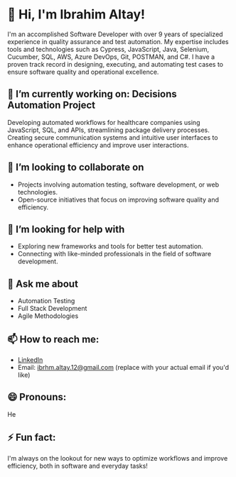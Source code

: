 <!--
**AltyIbrhm/AltyIbrhm** is a ✨ _special_ ✨ repository because its `README.md` (this file) appears on your GitHub profile.

Here are some ideas to get you started:

- 🔭 I’m currently working on ...
- 🌱 I’m currently learning ...
- 👯 I’m looking to collaborate on ...
- 🤔 I’m looking for help with ...
- 💬 Ask me about ...
- 📫 How to reach me: ...
- 😄 Pronouns: ...
- ⚡ Fun fact: ...
-->

# 👋 Hi, I'm Ibrahim Altay!

I'm an accomplished Software Developer with over 9 years of specialized experience in quality assurance and test automation. My expertise includes tools and technologies such as Cypress, JavaScript, Java, Selenium, Cucumber, SQL, AWS, Azure DevOps, Git, POSTMAN, and C#. I have a proven track record in designing, executing, and automating test cases to ensure software quality and operational excellence.

## 🔭 I’m currently working on: Decisions Automation Project

Developing automated workflows for healthcare companies using JavaScript, SQL, and APIs, streamlining package delivery processes.
Creating secure communication systems and intuitive user interfaces to enhance operational efficiency and improve user interactions.

## 👯 I’m looking to collaborate on
- Projects involving automation testing, software development, or web technologies.
- Open-source initiatives that focus on improving software quality and efficiency.

## 🤔 I’m looking for help with
- Exploring new frameworks and tools for better test automation.
- Connecting with like-minded professionals in the field of software development.

## 💬 Ask me about
- Automation Testing
- Full Stack Development
- Agile Methodologies

## 📫 How to reach me:
- [LinkedIn](https://www.linkedin.com/in/ibrahim-a-321905254/)
- Email: ibrhm.altay.12@gmail.com (replace with your actual email if you'd like)

## 😄 Pronouns:
He

## ⚡ Fun fact:
I'm always on the lookout for new ways to optimize workflows and improve efficiency, both in software and everyday tasks!
